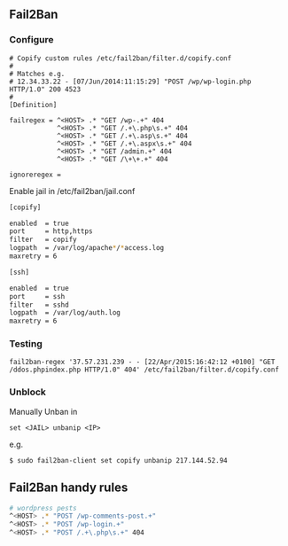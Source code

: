 ## Fail2Ban

### Configure

```
# Copify custom rules /etc/fail2ban/filter.d/copify.conf
#
# Matches e.g.
# 12.34.33.22 - [07/Jun/2014:11:15:29] "POST /wp/wp-login.php HTTP/1.0" 200 4523
#
[Definition]

failregex = ^<HOST> .* "GET /wp-.+" 404
			^<HOST> .* "GET /.+\.php\s.+" 404
			^<HOST> .* "GET /.+\.asp\s.+" 404
			^<HOST> .* "GET /.+\.aspx\s.+" 404
			^<HOST> .* "GET /admin.+" 404
			^<HOST> .* "GET /\+\+.+" 404
	
ignoreregex =
```

Enable jail in /etc/fail2ban/jail.conf

```bash
[copify]

enabled  = true
port     = http,https
filter   = copify
logpath  = /var/log/apache*/*access.log
maxretry = 6

[ssh]

enabled  = true
port     = ssh
filter   = sshd
logpath  = /var/log/auth.log
maxretry = 6
```

### Testing 

```
fail2ban-regex '37.57.231.239 - - [22/Apr/2015:16:42:12 +0100] "GET /ddos.phpindex.php HTTP/1.0" 404' /etc/fail2ban/filter.d/copify.conf
```

### Unblock

Manually Unban <IP> in <JAIL>

`set <JAIL> unbanip <IP>` 

e.g.

```
$ sudo fail2ban-client set copify unbanip 217.144.52.94
```

## Fail2Ban handy rules

```bash
# wordpress pests
^<HOST> .* "POST /wp-comments-post.+"
^<HOST> .* "POST /wp-login.+"
^<HOST> .* "POST /.+\.php\s.+" 404
```
